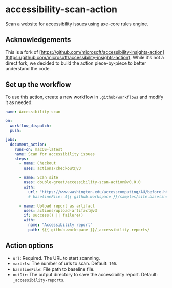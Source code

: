# accessibility-scan-action

Scan a website for accessibility issues using axe-core rules engine.

## Acknowledgements

This is a fork of [https://github.com/microsoft/accessibility-insights-action](https://github.com/microsoft/accessibility-insights-action). While it's not a direct fork, we decided to build the action piece-by-piece to better understand the code.

<!-- START GENERATED DOCUMENTATION -->

## Set up the workflow

To use this action, create a new workflow in `.github/workflows` and modify it as needed:

```yml
name: Accessibility scan

on:
  workflow_dispatch:
  push:

jobs:
  document_action:
    runs-on: macOS-latest
    name: Scan for accessibility issues
    steps:
      - name: Checkout
        uses: actions/checkout@v3

      - name: Scan site
        uses: double-great/accessibility-scan-action@v0.0.0
        with:
          url: "https://www.washington.edu/accesscomputing/AU/before.html"
          # baselineFile: ${{ github.workspace }}/samples/site.baseline

      - name: Upload report as artifact
        uses: actions/upload-artifact@v3
        if: success() || failure()
        with:
          name: "Accessibility report"
          path: ${{ github.workspace }}/_accessibility-reports/
```


## Action options

- `url`: Required. The URL to start scanning.
- `maxUrls`: The number of urls to scan. Default: `100`.
- `baselineFile`: File path to baseline file.
- `outDir`: The output directory to save the accessibility report. Default: `_accessibility-reports`.
<!-- END GENERATED DOCUMENTATION -->
